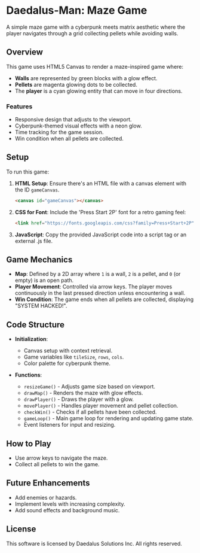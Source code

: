 # Daedalus-Man: Maze Game

A simple maze game with a cyberpunk meets matrix aesthetic where the player navigates through a grid collecting pellets while avoiding walls.

## Overview

This game uses HTML5 Canvas to render a maze-inspired game where:
- **Walls** are represented by green blocks with a glow effect.
- **Pellets** are magenta glowing dots to be collected.
- The **player** is a cyan glowing entity that can move in four directions.

### Features
- Responsive design that adjusts to the viewport.
- Cyberpunk-themed visual effects with a neon glow.
- Time tracking for the game session.
- Win condition when all pellets are collected.

## Setup

To run this game:

1. **HTML Setup**: Ensure there's an HTML file with a canvas element with the ID `gameCanvas`.

    ```html
    <canvas id="gameCanvas"></canvas>
    ```

2. **CSS for Font**: Include the 'Press Start 2P' font for a retro gaming feel:

    ```html
    <link href="https://fonts.googleapis.com/css?family=Press+Start+2P" rel="stylesheet">
    ```

3. **JavaScript**: Copy the provided JavaScript code into a script tag or an external .js file.

## Game Mechanics

- **Map**: Defined by a 2D array where `1` is a wall, `2` is a pellet, and `0` (or empty) is an open path.
- **Player Movement**: Controlled via arrow keys. The player moves continuously in the last pressed direction unless encountering a wall.
- **Win Condition**: The game ends when all pellets are collected, displaying "SYSTEM HACKED!".

## Code Structure

- **Initialization**: 
  - Canvas setup with context retrieval.
  - Game variables like `tileSize`, `rows`, `cols`.
  - Color palette for cyberpunk theme.

- **Functions**:
  - `resizeGame()` - Adjusts game size based on viewport.
  - `drawMap()` - Renders the maze with glow effects.
  - `drawPlayer()` - Draws the player with a glow.
  - `movePlayer()` - Handles player movement and pellet collection.
  - `checkWin()` - Checks if all pellets have been collected.
  - `gameLoop()` - Main game loop for rendering and updating game state.
  - Event listeners for input and resizing.

## How to Play

- Use arrow keys to navigate the maze.
- Collect all pellets to win the game.

## Future Enhancements

- Add enemies or hazards.
- Implement levels with increasing complexity.
- Add sound effects and background music.

## License

This software is licensed by Daedalus Solutions Inc. All rights reserved.
